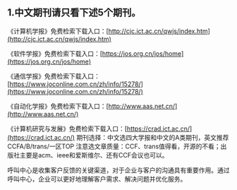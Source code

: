 ## 1.中文期刊请只看下述5个期刊。

《计算机学报》免费检索下载入口：[http://cjc.ict.ac.cn/qwjs/index.htm](http://cjc.ict.ac.cn/qwjs/index.htm)

《软件学报》免费检索下载入口：[https://jos.org.cn/jos/home](https://jos.org.cn/jos/home)

《通信学报》免费检索下载入口：[https://www.joconline.com.cn/zh/info/15278/](https://www.joconline.com.cn/zh/info/15278/)

《自动化学报》免费检索下载入口：[http://www.aas.net.cn/](http://www.aas.net.cn/)

《计算机研究与发展》免费检索下载入口：[https://crad.ict.ac.cn/](https://crad.ict.ac.cn/)
期刊选择：中文选四大学报和中文的A类期刊，英文推荐 CCFA/B/trans/一区TOP
注意选文章质量：CCF、trans值得看，开源的不看；出版社主要是acm、ieee和爱斯维尔、还有CCF会议也可以。

呼叫中心是收集客户反馈的关键渠道，对于企业与客户的沟通具有重要作用。通过呼叫中心，企业可以更好地理解客户需求、解决问题并优化服务。
<!--stackedit_data:
eyJoaXN0b3J5IjpbLTEzODMxODgxNTMsMTQwMjQ0MzM2Nl19
-->